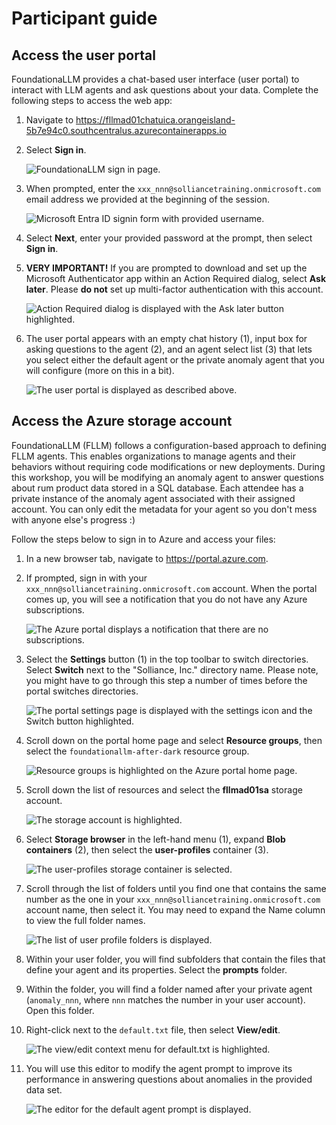 # Participant guide

## Access the user portal

FoundationaLLM provides a chat-based user interface (user portal) to interact with LLM agents and ask questions about your data. Complete the following steps to access the web app:

1. Navigate to <https://fllmad01chatuica.orangeisland-5b7e94c0.southcentralus.azurecontainerapps.io>
2. Select **Sign in**.

    ![FoundationaLLM sign in page.](media/sign-in-page.png)

3. When prompted, enter the `xxx_nnn@solliancetraining.onmicrosoft.com` email address we provided at the beginning of the session.

    ![Microsoft Entra ID signin form with provided username.](media/entra-id-username.png)

4. Select **Next**, enter your provided password at the prompt, then select **Sign in**.

5. **VERY IMPORTANT!** If you are prompted to download and set up the Microsoft Authenticator app within an Action Required dialog, select **Ask later**. Please **do not** set up multi-factor authentication with this account.

    ![Action Required dialog is displayed with the Ask later button highlighted.](media/ask-later.png)

6. The user portal appears with an empty chat history (1), input box for asking questions to the agent (2), and an agent select list (3) that lets you select either the default agent or the private anomaly agent that you will configure (more on this in a bit).

    ![The user portal is displayed as described above.](media/user-portal.png)

## Access the Azure storage account

FoundationaLLM (FLLM) follows a configuration-based approach to defining FLLM agents. This enables organizations to manage agents and their behaviors without requiring code modifications or new deployments. During this workshop, you will be modifying an anomaly agent to answer questions about rum product data stored in a SQL database. Each attendee has a private instance of the anomaly agent associated with their assigned account. You can only edit the metadata for your agent so you don't mess with anyone else's progress :)

Follow the steps below to sign in to Azure and access your files:

1. In a new browser tab, navigate to <https://portal.azure.com>.

2. If prompted, sign in with your `xxx_nnn@solliancetraining.onmicrosoft.com` account. When the portal comes up, you will see a notification that you do not have any Azure subscriptions.

    ![The Azure portal displays a notification that there are no subscriptions.](media/no-subscriptions.png)

3. Select the **Settings** button (1) in the top toolbar to switch directories. Select **Switch** next to the "Solliance, Inc." directory name. Please note, you might have to go through this step a number of times before the portal switches directories.

    ![The portal settings page is displayed with the settings icon and the Switch button highlighted.](media/azure-switch-directories.png)

4. Scroll down on the portal home page and select **Resource groups**, then select the `foundationallm-after-dark` resource group.

    ![Resource groups is highlighted on the Azure portal home page.](media/select-resource-groups.png)

5. Scroll down the list of resources and select the **fllmad01sa** storage account.

    ![The storage account is highlighted.](media/resource-group-storage-account.png)

6. Select **Storage browser** in the left-hand menu (1), expand **Blob containers** (2), then select the **user-profiles** container (3).

    ![The user-profiles storage container is selected.](media/storage-account-user-profiles.png)

7. Scroll through the list of folders until you find one that contains the same number as the one in your `xxx_nnn@solliancetraining.onmicrosoft.com` account name, then select it. You may need to expand the Name column to view the full folder names.

    ![The list of user profile folders is displayed.](media/user-profile-folders.png)

8. Within your user folder, you will find subfolders that contain the files that define your agent and its properties. Select the **prompts** folder.

9. Within the folder, you will find a folder named after your private agent (`anomaly_nnn`, where `nnn` matches the number in your user account). Open this folder.

10. Right-click next to the `default.txt` file, then select **View/edit**.

    ![The view/edit context menu for default.txt is highlighted.](media/edit-default-prompt.png)

11. You will use this editor to modify the agent prompt to improve its performance in answering questions about anomalies in the provided data set.

    ![The editor for the default agent prompt is displayed.](media/default-prompt-editor.png)
